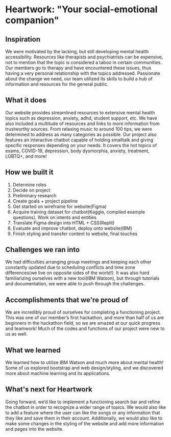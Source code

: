# Heartwork: "Your social-emotional companion"

## Inspiration
We were motivated by the lacking, but still developing mental health accessibility. Resources like therapists and psychiatrists can be expensive, not to mention that the topic is considered a taboo in certain communities. Our members go to therapy and have encountered these issues, thus having a very personal relationship with the topics addressed. Passionate about the change we need, our team utilized its skills to build a hub of information and resources for the general public.

## What it does
Our website provides streamlined resources to extensive mental health topics such as depression, anxiety, adhd, student support, etc. We have also included a multitude of resources and links to more information from trustworthy sources. From relaxing music to around 100 tips, we were determined to address as many categories as possible. Our project also features an interactive chatbot capable of holding smalltalk and giving specific responses depending on your needs. It covers the hot topics of exams, COVID-19, depression, body dysmorphia, anxiety, treatment, LGBTQ+, and more!

## How we built it
1. Determine roles
2. Decide on project
3. Preliminary research
4. Create goals + project pipeline
5. Get started on wireframe for website(Figma)
6. Acquire training dataset for chatbot(Kaggle, compiled example questions). Work on intents and entities
7. Translate Figma design into HTML + CSS(Replit)
8. Evaluate and improve chatbot, deploy onto website(IBM)
9. Finish styling and transfer content to website, final touches

## Challenges we ran into
We had difficulties arranging group meetings and keeping each other constantly updated due to scheduling conflicts and time zone differences(we live on opposite sides of the world!). It was also hard familiarizing ourselves with a new tool(IBM Watson), but through tutorials and documentation, we were able to push through the challenges.

## Accomplishments that we're proud of
We are incredibly proud of ourselves for completing a functioning project. This was one of our member’s first hackathon, and more than half of us are beginners in the hackathon field, so we are amazed at our quick progress and teamwork! Much of the codes and functions of our project were new to us as well.

## What we learned
We learned how to utilize IBM Watson and much more about mental health! Some of us explored bootstrap and web design/styling, and we discovered more about machine learning and its applications.


## What's next for Heartwork
Going forward, we’d like to implement a functioning search bar and refine the chatbot in order to recognize a wider range of topics. We would also like to add a feature where the user can like the songs or any information that they like and save them in their account. Additionally, we would also like to make some changes in the styling of the website and add more information and pages into the website. 
